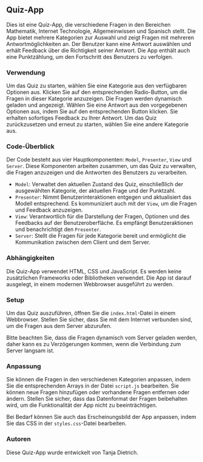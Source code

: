 ## Quiz-App

Dies ist eine Quiz-App, die verschiedene Fragen in den Bereichen Mathematik, Internet Technologie, Allgemeinwissen und Spanisch stellt. Die App bietet mehrere Kategorien zur Auswahl und zeigt Fragen mit mehreren Antwortmöglichkeiten an. Der Benutzer kann eine Antwort auswählen und erhält Feedback über die Richtigkeit seiner Antwort. Die App enthält auch eine Punktzählung, um den Fortschritt des Benutzers zu verfolgen.

### Verwendung

Um das Quiz zu starten, wählen Sie eine Kategorie aus den verfügbaren Optionen aus. Klicken Sie auf den entsprechenden Radio-Button, um die Fragen in dieser Kategorie anzuzeigen. Die Fragen werden dynamisch geladen und angezeigt. Wählen Sie eine Antwort aus den vorgegebenen Optionen aus, indem Sie auf den entsprechenden Button klicken. Sie erhalten sofortiges Feedback zu Ihrer Antwort. Um das Quiz zurückzusetzen und erneut zu starten, wählen Sie eine andere Kategorie aus.

### Code-Überblick

Der Code besteht aus vier Hauptkomponenten: `Model`, `Presenter`, `View` und `Server`. Diese Komponenten arbeiten zusammen, um das Quiz zu verwalten, die Fragen anzuzeigen und die Antworten des Benutzers zu verarbeiten.

- `Model`: Verwaltet den aktuellen Zustand des Quiz, einschließlich der ausgewählten Kategorie, der aktuellen Frage und der Punktzahl.
- `Presenter`: Nimmt Benutzerinteraktionen entgegen und aktualisiert das Modell entsprechend. Es kommuniziert auch mit der `View`, um die Fragen und Feedback anzuzeigen.
- `View`: Verantwortlich für die Darstellung der Fragen, Optionen und des Feedbacks auf der Benutzeroberfläche. Es empfängt Benutzeraktionen und benachrichtigt den `Presenter`.
- `Server`: Stellt die Fragen für jede Kategorie bereit und ermöglicht die Kommunikation zwischen dem Client und dem Server.

### Abhängigkeiten

Die Quiz-App verwendet HTML, CSS und JavaScript. Es werden keine zusätzlichen Frameworks oder Bibliotheken verwendet. Die App ist darauf ausgelegt, in einem modernen Webbrowser ausgeführt zu werden.

### Setup

Um das Quiz auszuführen, öffnen Sie die `index.html`-Datei in einem Webbrowser. Stellen Sie sicher, dass Sie mit dem Internet verbunden sind, um die Fragen aus dem Server abzurufen.

Bitte beachten Sie, dass die Fragen dynamisch vom Server geladen werden, daher kann es zu Verzögerungen kommen, wenn die Verbindung zum Server langsam ist.

### Anpassung

Sie können die Fragen in den verschiedenen Kategorien anpassen, indem Sie die entsprechenden Arrays in der Datei `script.js` bearbeiten. Sie können neue Fragen hinzufügen oder vorhandene Fragen entfernen oder ändern. Stellen Sie sicher, dass das Datenformat der Fragen beibehalten wird, um die Funktionalität der App nicht zu beeinträchtigen.

Bei Bedarf können Sie auch das Erscheinungsbild der App anpassen, indem Sie das CSS in der `styles.css`-Datei bearbeiten.

### Autoren

Diese Quiz-App wurde entwickelt von Tanja Dietrich.